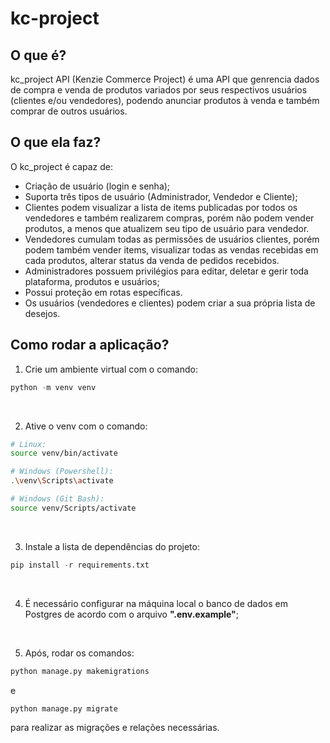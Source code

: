 # kc-project

## O que é?

kc_project API (Kenzie Commerce Project) é uma API que genrencia dados de compra e venda de produtos variados por seus respectivos usuários (clientes e/ou vendedores), podendo anunciar produtos à venda e também comprar de outros usuários.

## O que ela faz?

O kc_project é capaz de:

- Criação de usuário (login e senha);
- Suporta três tipos de usuário (Administrador, Vendedor e Cliente);
- Clientes podem visualizar a lista de items publicadas por todos os vendedores e também realizarem compras, porém não podem vender produtos, a menos que atualizem seu tipo de usuário para vendedor.
- Vendedores cumulam todas as permissões de usuários clientes, porém podem também vender items, visualizar todas as vendas recebidas em cada produtos, alterar status da venda de pedidos recebidos.
- Administradores possuem privilégios para editar, deletar e gerir toda plataforma, produtos e usuários;
- Possui proteção em rotas específicas.
- Os usuários (vendedores e clientes) podem criar a sua própria lista de desejos.

## Como rodar a aplicação?

1. Crie um ambiente virtual com o comando: 
```python
python -m venv venv
```

<br>

2. Ative o venv com o comando:

```bash
# Linux:
source venv/bin/activate

# Windows (Powershell):
.\venv\Scripts\activate

# Windows (Git Bash):
source venv/Scripts/activate


```

<br>

3. Instale a lista de dependências do projeto:

```python
pip install -r requirements.txt
```

<br>

4. É necessário configurar na máquina local o banco de dados em Postgres de acordo com o arquivo **".env.example"**;

<br>

5. Após, rodar os comandos:

```python
python manage.py makemigrations
```

e

```python
python manage.py migrate
```

para realizar as migrações e relações necessárias.
